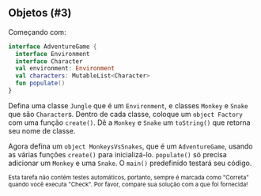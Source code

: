 ## Objetos (#3)

Começando com:

```kotlin
interface AdventureGame {
  interface Environment
  interface Character
  val environment: Environment
  val characters: MutableList<Character>
  fun populate()
}
```

Defina uma classe `Jungle` que é um `Environment`, e classes `Monkey` e
`Snake` que são `Character`s. Dentro de cada classe, coloque um `object Factory`
com uma função `create()`. Dê a `Monkey` e `Snake` um `toString()` que retorna
seu nome de classe.

Agora defina um `object MonkeysVsSnakes`, que é um `AdventureGame`, usando
as várias funções `create()` para inicializá-lo. `populate()` só precisa adicionar
um `Monkey` e uma `Snake`. O `main()` predefinido testará seu código.

<sub> Esta tarefa não contém testes automáticos,
portanto, sempre é marcada como "Correta" quando você executa "Check".
Por favor, compare sua solução com a que foi fornecida! </sub>